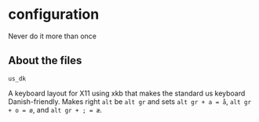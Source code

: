 # configuration

Never do it more than once

## About the files

`us_dk`

A keyboard layout for X11 using xkb that makes the standard us keyboard Danish-friendly. Makes right `alt` be `alt gr` and sets `alt gr + a = å`, `alt gr + o = ø`, and `alt gr + ; = æ`.


